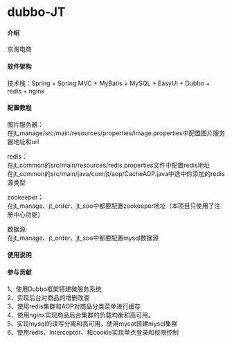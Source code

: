 # dubbo-JT

#### 介绍
京淘电商

#### 软件架构
技术栈：Spring + Spring MVC + MyBatis + MySQL + EasyUI + Dubbo + redis + nginx


#### 配置教程


图片服务器：   
在jt_manage/src/main/resources/properties/image.properties中配置图片服务器地址和url


redis：   
在jt_common的src/main/resources/redis.properties文件中配置redis地址  
在jt_common的src/main/java/com/jt/aop/CacheAOP.java中选中你添加的redis源类型   

zookeeper：   
在jt_manage、jt_order、jt_soo中都要配置zookeeper地址（本项目只使用了注册中心功能）
     
数据源:     
在jt_manage、jt_order、jt_soo中都要配置mysql数据源


#### 使用说明



#### 参与贡献

1、使用Dubbo框架搭建微服务系统   
2、实现后台对商品的增删改查    
3、使用redis集群和AOP对商品分类菜单进行缓存   
4、使用nginx实现商品后台集群的负载均衡和高可用。   
5、实现mysql的读写分离和高可用，使用mycat搭建mysql集群    
6、使用redis、Interceptor、和cookie实现单点登录和权限控制    




